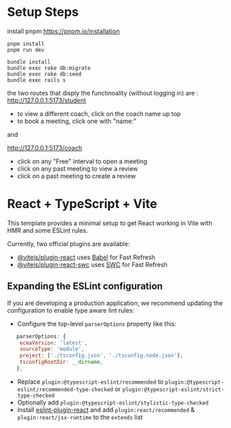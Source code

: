 # Setup Steps
install pnpm
https://pnpm.io/installation


```
pnpm install
pnpm run dev
```

```
bundle install
bundle exec rake db:migrate
bundle exec rake db:seed
bundle exec rails s
```

the two routes that disply the functinoality (without logging in) are : 
http://127.0.0.1:5173/student

- to view a different coach, click on the coach name up top
- to book a meeting, click one with "name:" 

and

http://127.0.0.1:5173/coach
- click on any "Free" interval to open a meeting
- click on any past meeting to view a review
- click on a past meeting to create a review



# React + TypeScript + Vite

This template provides a minimal setup to get React working in Vite with HMR and some ESLint rules.

Currently, two official plugins are available:

- [@vitejs/plugin-react](https://github.com/vitejs/vite-plugin-react/blob/main/packages/plugin-react/README.md) uses [Babel](https://babeljs.io/) for Fast Refresh
- [@vitejs/plugin-react-swc](https://github.com/vitejs/vite-plugin-react-swc) uses [SWC](https://swc.rs/) for Fast Refresh

## Expanding the ESLint configuration

If you are developing a production application, we recommend updating the configuration to enable type aware lint rules:

- Configure the top-level `parserOptions` property like this:

```js
   parserOptions: {
    ecmaVersion: 'latest',
    sourceType: 'module',
    project: ['./tsconfig.json', './tsconfig.node.json'],
    tsconfigRootDir: __dirname,
   },
```

- Replace `plugin:@typescript-eslint/recommended` to `plugin:@typescript-eslint/recommended-type-checked` or `plugin:@typescript-eslint/strict-type-checked`
- Optionally add `plugin:@typescript-eslint/stylistic-type-checked`
- Install [eslint-plugin-react](https://github.com/jsx-eslint/eslint-plugin-react) and add `plugin:react/recommended` & `plugin:react/jsx-runtime` to the `extends` list
